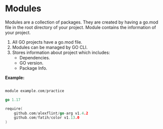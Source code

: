 # Modules

Modules are a collection of packages. They are created by having a
go.mod file in the root directory of your project. Module contains the 
information of your project. 

1. All GO projects have a go.mod file.
1. Modules can be managed by GO CLI.
1. Stores information about project which includes:
    - Dependencies.
    - GO version.
    - Package Info.

**Example:**

``` go

module example.com/practice

go 1.17

require(
    github.com/alexflint/go-arg v1.4.2
    github.com/fatih/color v1.13.0
)

```

